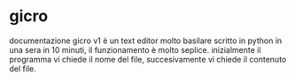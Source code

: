 # gicro
documentazione
gicro v1 è un text editor molto basilare scritto in python in una sera in 10 minuti, il funzionamento è molto seplice. inizialmente il programma vi chiede il nome del file, succesivamente vi chiede il contenuto del file.
